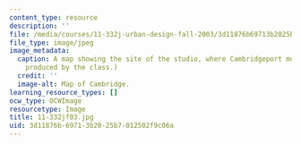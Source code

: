 ```yaml
---
content_type: resource
description: ''
file: /media/courses/11-332j-urban-design-fall-2003/3d11876b69713b2025b7012502f9c06a_11-332jf03.jpg
file_type: image/jpeg
image_metadata:
  caption: A map showing the site of the studio, where Cambridgeport meets MIT. (Image
    produced by the class.)
  credit: ''
  image-alt: Map of Cambridge.
learning_resource_types: []
ocw_type: OCWImage
resourcetype: Image
title: 11-332jf03.jpg
uid: 3d11876b-6971-3b20-25b7-012502f9c06a
---
```

